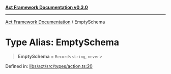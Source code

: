 [**Act Framework Documentation v0.3.0**](../README.md)

***

[Act Framework Documentation](../globals.md) / EmptySchema

# Type Alias: EmptySchema

> **EmptySchema** = `Record`\<`string`, `never`\>

Defined in: [libs/act/src/types/action.ts:20](https://github.com/Rotorsoft/act-root/blob/b40f67575d048d860d7c67a52d36c927803922d7/libs/act/src/types/action.ts#L20)
